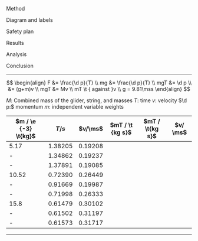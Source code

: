 
Method

Diagram and labels

Safety plan

Results

Analysis

Conclusion



---

$$
\begin{align}
F &= \frac{\d p}{T}
\\
mg &= \frac{\d p}{T}
\\
mgT &= \d p
\\
&= (g+m)v
\\
mgT &= Mv
\\
mT \t { against }v
\\
g = 9.81\mss
\end{align}
$$

$M:$ Combined mass of the glider, string, and masses
$T:$ time
$v:$ velocity
$\d p:$ momentum
$m:$ independent variable weights

| $m / \e {-3} \t{kg}$ | $T/s$   | $v/\ms$ | $mT / \t {kg s}$ | $mT / \t{kg s}$ | $v/ \ms$ |
| -------------------- | ------- | ------- | ---------------- | --------------- | -------- |
| 5.17                 | 1.38205 | 0.19208 |                  |                 |          |
| -                    | 1.34862 | 0.19237 |                  |                 |          |
| -                    | 1.37891 | 0.19085 |                  |                 |          |
| 10.52                | 0.72390 | 0.26449 |                  |                 |          |
| -                    | 0.91669 | 0.19987 |                  |                 |          |
| -                    | 0.71998 | 0.26333 |                  |                 |          |
| 15.8                 | 0.61479 | 0.30102 |                  |                 |          |
| -                    | 0.61502 | 0.31197 |                  |                 |          |
| -                    | 0.61573 | 0.31717 |                  |                 |          |


---

